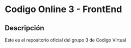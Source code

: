 # Codigo Online 3 - FrontEnd
## Descripción
Este es el repositorio oficial del grupo 3 de Codigo Virtual